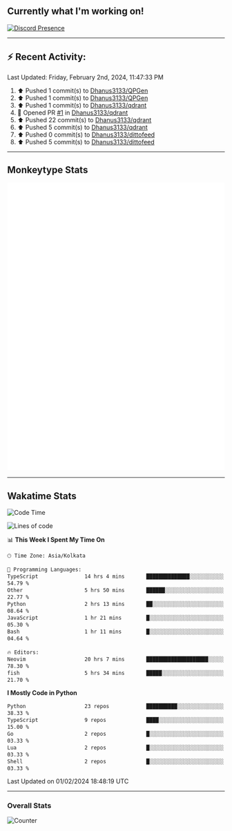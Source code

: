 ## Currently what I'm working on!
[![Discord Presence](https://lanyard.cnrad.dev/api/534981034400284712)](https://discord.com/users/534981034400284712)

---

## :zap: Recent Activity:
<!--RECENT_ACTIVITY:last_update-->
Last Updated: Friday, February 2nd, 2024, 11:47:33 PM
<!--RECENT_ACTIVITY:last_update_end-->
<!--RECENT_ACTIVITY:start-->
1. ⬆️ Pushed 1 commit(s) to [Dhanus3133/QPGen](https://github.com/Dhanus3133/QPGen)<br>
2. ⬆️ Pushed 1 commit(s) to [Dhanus3133/QPGen](https://github.com/Dhanus3133/QPGen)<br>
3. ⬆️ Pushed 1 commit(s) to [Dhanus3133/qdrant](https://github.com/Dhanus3133/qdrant)<br>
4. 💪 Opened PR [#1](https://github.com/Dhanus3133/qdrant/pull/1) in [Dhanus3133/qdrant](https://github.com/Dhanus3133/qdrant)<br>
5. ⬆️ Pushed 22 commit(s) to [Dhanus3133/qdrant](https://github.com/Dhanus3133/qdrant)<br>
6. ⬆️ Pushed 5 commit(s) to [Dhanus3133/qdrant](https://github.com/Dhanus3133/qdrant)<br>
7. ⬆️ Pushed 0 commit(s) to [Dhanus3133/dittofeed](https://github.com/Dhanus3133/dittofeed)<br>
8. ⬆️ Pushed 5 commit(s) to [Dhanus3133/dittofeed](https://github.com/Dhanus3133/dittofeed)<br>
<!--RECENT_ACTIVITY:end-->

---

## Monkeytype Stats
<a href="https://monkeytype.com/profile/dhanus">
  <img src="https://raw.githubusercontent.com/Dhanus3133/Dhanus3133/monkeytype/monkeytype-pb.svg" alt="Monkeytype Profile" />
</a>

---

## Wakatime Stats
<!--START_SECTION:waka-->
![Code Time](http://img.shields.io/badge/Code%20Time-1%2C644%20hrs%2018%20mins-blue)

![Lines of code](https://img.shields.io/badge/From%20Hello%20World%20I%27ve%20Written-4.8%20million%20lines%20of%20code-blue)

📊 **This Week I Spent My Time On** 

```text
🕑︎ Time Zone: Asia/Kolkata

💬 Programming Languages: 
TypeScript               14 hrs 4 mins       ██████████████░░░░░░░░░░░   54.79 % 
Other                    5 hrs 50 mins       ██████░░░░░░░░░░░░░░░░░░░   22.77 % 
Python                   2 hrs 13 mins       ██░░░░░░░░░░░░░░░░░░░░░░░   08.64 % 
JavaScript               1 hr 21 mins        █░░░░░░░░░░░░░░░░░░░░░░░░   05.30 % 
Bash                     1 hr 11 mins        █░░░░░░░░░░░░░░░░░░░░░░░░   04.64 % 

🔥 Editors: 
Neovim                   20 hrs 7 mins       ████████████████████░░░░░   78.30 % 
fish                     5 hrs 34 mins       █████░░░░░░░░░░░░░░░░░░░░   21.70 % 
```

**I Mostly Code in Python** 

```text
Python                   23 repos            ██████████░░░░░░░░░░░░░░░   38.33 % 
TypeScript               9 repos             ████░░░░░░░░░░░░░░░░░░░░░   15.00 % 
Go                       2 repos             █░░░░░░░░░░░░░░░░░░░░░░░░   03.33 % 
Lua                      2 repos             █░░░░░░░░░░░░░░░░░░░░░░░░   03.33 % 
Shell                    2 repos             █░░░░░░░░░░░░░░░░░░░░░░░░   03.33 % 
```




 Last Updated on 01/02/2024 18:48:19 UTC
<!--END_SECTION:waka-->
---

### Overall Stats

<img src="https://moe-counter.glitch.me/get/@Dhanus3133?theme=asoul" alt="Counter" />
